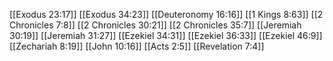 [[Exodus 23:17]]
[[Exodus 34:23]]
[[Deuteronomy 16:16]]
[[1 Kings 8:63]]
[[2 Chronicles 7:8]]
[[2 Chronicles 30:21]]
[[2 Chronicles 35:7]]
[[Jeremiah 30:19]]
[[Jeremiah 31:27]]
[[Ezekiel 34:31]]
[[Ezekiel 36:33]]
[[Ezekiel 46:9]]
[[Zechariah 8:19]]
[[John 10:16]]
[[Acts 2:5]]
[[Revelation 7:4]]
